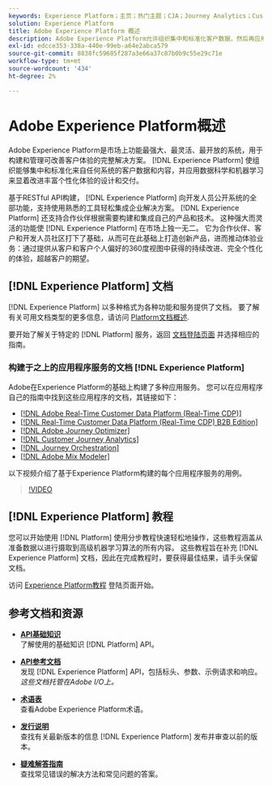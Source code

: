 ```yaml
---
keywords: Experience Platform；主页；热门主题；CJA；Journey Analytics；Customer Journey Analytics；Campaign Orchestration；编排；Customer Journey；Journey Orchestration；功能；区域
solution: Experience Platform
title: Adobe Experience Platform 概述
description: Adobe Experience Platform允许组织集中和标准化客户数据，然后再应用数据科学和机器学习来显着改进丰富个性化体验的设计和交付。
exl-id: edcce353-338a-440e-99eb-a64e2abca579
source-git-commit: 8838fc59685f287a3e66a37c87b0b9c55e29c71e
workflow-type: tm+mt
source-wordcount: '434'
ht-degree: 2%

---
```


# Adobe Experience Platform概述

Adobe Experience Platform是市场上功能最强大、最灵活、最开放的系统，用于构建和管理可改善客户体验的完整解决方案。 [!DNL Experience Platform] 使组织能够集中和标准化来自任何系统的客户数据和内容，并应用数据科学和机器学习来显着改进丰富个性化体验的设计和交付。

基于RESTful API构建， [!DNL Experience Platform] 向开发人员公开系统的全部功能，支持使用熟悉的工具轻松集成企业解决方案。 [!DNL Experience Platform] 还支持合作伙伴根据需要构建和集成自己的产品和技术。 这种强大而灵活的功能使 [!DNL Experience Platform] 在市场上独一无二。 它为合作伙伴、客户和开发人员社区打下了基础，从而可在此基础上打造创新产品，进而推动体验业务：通过提供从客户和客户个人偏好的360度视图中获得的持续改进、完全个性化的体验，超越客户的期望。

<div id="recs-overview-body-wrapper-1">
    <div id="recs-overview-body-1"></div>
    <div id="recs-overview-body-2"></div>
    <div id="recs-overview-body-3"></div>
</div>
<div id="recs-overview-body-4"></div>
<div id="recs-overview-body-5"></div>
<div id="recs-overview-body-6"></div>

## [!DNL Experience Platform] 文档

[!DNL Experience Platform] 以多种格式为各种功能和服务提供了文档。 要了解有关可用文档类型的更多信息，请访问 [Platform文档概述](documentation/overview.md).

要开始了解关于特定的 [!DNL Platform] 服务，返回 [文档登陆页面](https://experienceleague.adobe.com/docs/experience-platform.html) 并选择相应的指南。

### 构建于之上的应用程序服务的文档 [!DNL Experience Platform]

Adobe在Experience Platform的基础上构建了多种应用服务。 您可以在应用程序自己的指南中找到这些应用程序的文档，其链接如下：

* [[!DNL Adobe Real-Time Customer Data Platform (Real-Time CDP)]](../rtcdp/overview.md)
* [[!DNL Real-Time Customer Data Platform (Real-Time CDP) B2B Edition]](../rtcdp/b2b-overview.md)
* [[!DNL Adobe Journey Optimizer]](https://experienceleague.adobe.com/docs/journey-optimizer.html?lang=zh-Hans)
* [[!DNL Customer Journey Analytics]](https://experienceleague.adobe.com/docs/customer-journey-analytics.html?lang=zh-Hans)
* [[!DNL Journey Orchestration]](https://experienceleague.adobe.com/docs/journey-orchestration.html)
* [[!DNL Adobe Mix Modeler]](https://experienceleague.adobe.com/docs/mix-modeler/using/overview.html?lang=en)

以下视频介绍了基于Experience Platform构建的每个应用程序服务的用例。

>[!VIDEO](https://video.tv.adobe.com/v/32554/?learn=on)

## [!DNL Experience Platform] 教程

您可以开始使用 [!DNL Platform] 使用分步教程快速轻松地操作，这些教程涵盖从准备数据以进行摄取到高级机器学习算法的所有内容。 这些教程旨在补充 [!DNL Experience Platform] 文档，因此在完成教程时，要获得最佳结果，请手头保留文档。

访问 [Experience Platform教程](https://www.adobe.com/go/platform-tutorials-home-en) 登陆页面开始。

## 参考文档和资源

* [**API基础知识**](api-fundamentals.md)\
  了解使用的基础知识 [!DNL Platform] API。

* [**API参考文档**](https://www.adobe.com/go/platform-api-reference-en)\
  发现 [!DNL Experience Platform] API，包括标头、参数、示例请求和响应。<br/>*这些文档托管在Adobe I/O上。*

* [**术语表**](glossary.md)\
  查看Adobe Experience Platform术语。

* [**发行说明**](https://www.adobe.com/go/platform-release-notes_cn)\
  查找有关最新版本的信息 [!DNL Experience Platform] 发布并审查以前的版本。

* [**疑难解答指南**](troubleshooting.md)\
  查找常见错误的解决方法和常见问题的答案。

